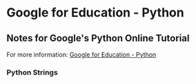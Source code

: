 # Google for Education - Python

## Notes for Google's Python Online Tutorial
For more information: [Google for Education - Python](https://developers.google.com/edu/python) 

### Python Strings